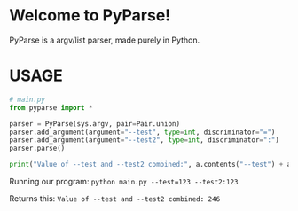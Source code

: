 # Welcome to PyParse!

PyParse is a argv/list parser, made purely in Python.

# USAGE

```py
# main.py
from pyparse import *

parser = PyParse(sys.argv, pair=Pair.union)
parser.add_argument(argument="--test", type=int, discriminator="=")
parser.add_argument(argument="--test2", type=int, discriminator=":")
parser.parse()

print("Value of --test and --test2 combined:", a.contents("--test") + a.contents("--test2"))
```

Running our program:
``python main.py --test=123 --test2:123``

Returns this:
``Value of --test and --test2 combined: 246``


